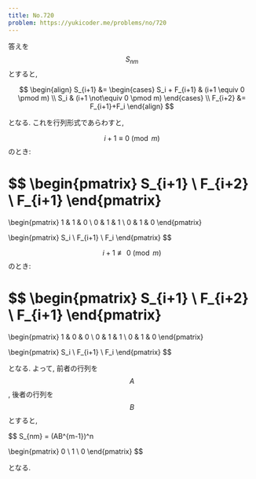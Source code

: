 ```yaml
---
title: No.720
problem: https://yukicoder.me/problems/no/720
---
```

答えを $$ S_{nm} $$ とすると,

$$
\begin{align}
S_{i+1} &=
\begin{cases}
S_i + F_{i+1} & (i+1 \equiv 0 \pmod m) \\
S_i           & (i+1 \not\equiv 0 \pmod m)
\end{cases}
\\
F_{i+2} &= F_{i+1}+F_i
\end{align}
$$

となる. これを行列形式であらわすと,

$$ i+1 \equiv 0 \pmod m $$ のとき:

$$
\begin{pmatrix}
S_{i+1} \\ F_{i+2} \\ F_{i+1}
\end{pmatrix}
=
\begin{pmatrix}
1 & 1 & 0 \\
0 & 1 & 1 \\
0 & 1 & 0
\end{pmatrix}

\begin{pmatrix}
S_i \\ F_{i+1} \\ F_i
\end{pmatrix}
$$

$$ i+1 \not\equiv 0 \pmod m $$ のとき:

$$
\begin{pmatrix}
S_{i+1} \\ F_{i+2} \\ F_{i+1}
\end{pmatrix}
=
\begin{pmatrix}
1 & 0 & 0 \\
0 & 1 & 1 \\
0 & 1 & 0
\end{pmatrix}

\begin{pmatrix}
S_i \\ F_{i+1} \\ F_i
\end{pmatrix}
$$

となる. よって, 前者の行列を $$ A $$, 後者の行列を $$ B $$ とすると,

$$
S_{nm} = (AB^{m-1})^n

\begin{pmatrix}
0 \\ 1 \\ 0
\end{pmatrix}
$$

となる.
